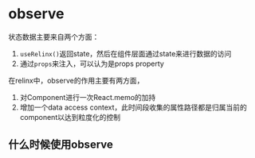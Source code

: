 # observe

状态数据主要来自两个方面：
1. `useRelinx()`返回state，然后在组件层面通过state来进行数据的访问
2. 通过`props`来注入，可以认为是props property


在relinx中，observe的作用主要有两方面，
1. 对Component进行一次React.memo的加持
2. 增加一个data access context，此时间段收集的属性路径都是归属当前的component以达到粒度化的控制

## 什么时候使用observe



